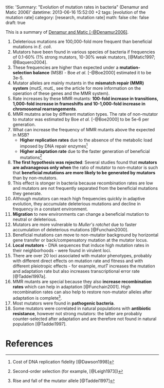 title: 'Summary: "Evolution of mutation rates in bacteria" (Denamur and Matic 2006)'
datetime: 2013-06-16 15:52:00 +2
tags: [evolution of the mutation rate]
category: [research, mutation rate]
math: false
cite: false
draft: true

This is a summary of [Denamur and Matic [-@Denamur2006]](http://onlinelibrary.wiley.com/doi/10.1111/j.1365-2958.2006.05150.x/abstract).

1. Deleterious mutations are 100,000-fold more frequent than beneficial mutations in *E. coli*.
2. Mutators have been found in various species of bacteria if frequencies of 0.1-60% (1% strong mutators, 10-30% weak mutators, [@Matic1997; @Baquero2004]. 
1. These frequencies are higher than expected under a **mutation-selection balance** (MSB) - Boe *et al.* [-@Boe2000] estimated it to be 3e-5.
3. Mutator alleles are mainly mutants in the **mismatch repair (MMR) system**  (*mutS*, *mutL*, see the article for more information on the operation of these genes and the MMR system).
4. Rate increases by these MMR mutants: **100-fold increase in transitions, 1,000-fold increase in frameshifts and 10-1,000-fold increase in chromosomal rearrangements**.
5. MMR mutatns arise by different mutation types. The rate of non-mutator to mutator was estimated by Boe *et al.* [-@Boe2000] to be 5e-6 per generation.
6. What can increase the frequency of MMR mutants above the expected in MSB?
    - **Higher replication  rates** due to the absence of the metabolic load imposed by DNA repair enzymes[^1]
    - **Higher adaptation rate** due to the faster generation of beneficial mutations[^2]
7. **The first hypothesis was rejected**: Several studies found that **mutators are advanageous only when** the ratio of mutator to non-mutator is such that **beneficial mutations are more likely to be generated by mutators** than by non-mutators.
8. This effect is stonger in bacteria because recombination rates are low and mutators are not frequently separated from the beneficial mutations they generate.
9. Although mutators can reach high frequencies quickly in adaptive evolution, they accumulate deleterious mutations and decline in frequency in a constant environment.
10. **Migration** to new environments can change a beneficial mutation to neutral or deleterious.
11. Mutators are more vulnerable to *Muller's ratchet* due to faster accumulation of deleterious mutations [@Funchain2000].
12. Beneficial mutations can move to non-mutator background by horizontal gene transfer or back/compensatory mutation at the mutator locus.
13. **Local mutators** - DNA sequences that induce high mutation rates in their neighborhoods - were found in virulent loci.
12. There are over 20 loci associated with mutator phenotypes, probably with different direct effects on mutation rate and fitness and with different pleiotropic effects - for example, *mutT* increases the mutation and adaptation rate but also increases transcriptional error rate [@Taddei1997a].
13. MMR mutants are special because they also **increase recombination rates** which can help in adaptation [@Funchain2001]. High recombination rates can also help to restore non-mutator alleles after adaptation is complete[^3].
14. Most mutators were found in **pathogenic bacteria**.
15. Some mutators were correlated in natural populations with **antibiotic resistance**, however not strong mutators: the latter are probably counter-selected after adaptation and are therefore not found in natural population [@Taddei1997].




# References

[^1]: Cost of DNA replication fidelity [@Dawson1998]
[^2]: Second-order selection (for example, [@Leigh1973])
[^3]: Rise and fall of the mutator allele [@Taddei1997]